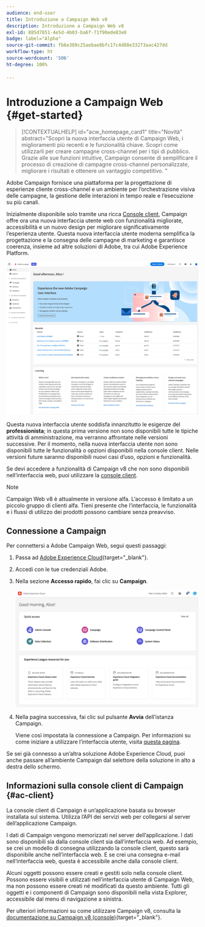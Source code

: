```yaml
---
audience: end-user
title: Introduzione a Campaign Web v8
description: Introduzione a Campaign Web v8
exl-id: 885d7851-4e5d-4b03-ba6f-71f90ede83e8
badge: label="Alpha"
source-git-commit: fb6e389c25aebae8bfc17c4d88e33273aac427dd
workflow-type: ht
source-wordcount: '506'
ht-degree: 100%

---
```


# Introduzione a Campaign Web {#get-started}

>[!CONTEXTUALHELP]
>id="acw_homepage_card1"
>title="Novità"
>abstract="Scopri la nuova interfaccia utente di Campaign Web, i miglioramenti più recenti e le funzionalità chiave. Scopri come utilizzarli per creare campagne cross-channel per i tipi di pubblico. Grazie alle sue funzioni intuitive, Campaign consente di semplificare il processo di creazione di campagne cross-channel personalizzate, migliorare i risultati e ottenere un vantaggio competitivo. "


Adobe Campaign fornisce una piattaforma per la progettazione di esperienze cliente cross-channel e un ambiente per l’orchestrazione visiva delle campagne, la gestione delle interazioni in tempo reale e l’esecuzione su più canali.

Inizialmente disponibile solo tramite una ricca [Console client](#ac-client), Campaign offre ora una nuova interfaccia utente web con funzionalità migliorate, accessibilità e un nuovo design per migliorare significativamente l’esperienza utente. Questa nuova interfaccia utente moderna semplifica la progettazione e la consegna delle campagne di marketing e garantisce coerenza, insieme ad altre soluzioni di Adobe, tra cui Adobe Experience Platform.

![](assets/home.png)

Questa nuova interfaccia utente soddisfa innanzitutto le esigenze del **professionista**; in questa prima versione non sono disponibili tutte le tipiche attività di amministrazione, ma verranno affrontate nelle versioni successive. Per il momento, nella nuova interfaccia utente non sono disponibili tutte le funzionalità o opzioni disponibili nella console client. Nelle versioni future saranno disponibili nuovi casi d’uso, opzioni e funzionalità.

Se devi accedere a funzionalità di Campaign v8 che non sono disponibili nell’interfaccia web, puoi utilizzare la [console client](#ac-client).


>[!NOTE]
>
>Campaign Web v8 è attualmente in versione alfa. L‘accesso è limitato a un piccolo gruppo di clienti alfa. Tieni presente che l’interfaccia, le funzionalità e i flussi di utilizzo dei prodotti possono cambiare senza preavviso.

## Connessione a Campaign

Per connettersi a Adobe Campaign Web, segui questi passaggi:

1. Passa ad [Adobe Experience Cloud](https://experience.adobe.com){target="_blank"}.
1. Accedi con le tue credenziali Adobe.
1. Nella sezione **Accesso rapido**, fai clic su **Campaign**.

   ![](assets/connect.png)

1. Nella pagina successiva, fai clic sul pulsante **Avvia** dell’istanza Campaign.

   Viene così impostata la connessione a Campaign. Per informazioni su come iniziare a utilizzare l’interfaccia utente, visita [questa pagina](user-interface.md).

Se sei già connesso a un’altra soluzione Adobe Experience Cloud, puoi anche passare all’ambiente Campaign dal selettore della soluzione in alto a destra dello schermo.

## Informazioni sulla console client di Campaign {#ac-client}

La console client di Campaign è un’applicazione basata su browser installata sul sistema. Utilizza l’API dei servizi web per collegarsi al server dell’applicazione Campaign.

I dati di Campaign vengono memorizzati nel server dell’applicazione. I dati sono disponibili sia dalla console client sia dall’interfaccia web. Ad esempio, se crei un modello di consegna utilizzando la console client, questo sarà disponibile anche nell’interfaccia web. E se crei una consegna e-mail nell’interfaccia web, questa è accessibile anche dalla console client.

Alcuni oggetti possono essere creati e gestiti solo nella console client. Possono essere visibili e utilizzati nell’interfaccia utente di Campaign Web, ma non possono essere creati né modificati da questo ambiente. Tutti gli oggetti e i componenti di Campaign sono disponibili nella vista Explorer, accessibile dal menu di navigazione a sinistra.

Per ulteriori informazioni su come utilizzare Campaign v8, consulta la [documentazione su Campaign v8 (console)](https://experienceleague.adobe.com/docs/campaign/campaign-v8/campaign-home.html?lang=it){target="_blank"}.
